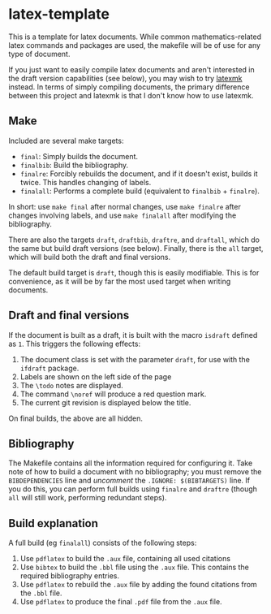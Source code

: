 latex-template
==============

This is a template for latex documents. While common mathematics-related latex
commands and packages are used, the makefile will be of use for any type of
document.


If you just want to easily compile latex documents and aren't interested in the
draft version capabilities (see below), you may wish to try
[latexmk](https://www.ctan.org/pkg/latexmk/) instead.  In terms of simply
compiling documents, the primary difference between this project and latexmk is
that I don't know how to use latexmk.



Make
----

Included are several make targets:

* `final`:    Simply builds the document.
* `finalbib`: Build the bibliography.
* `finalre`:  Forcibly rebuilds the document, and if it doesn't exist, builds it
                  twice. This handles changing of labels.
* `finalall`: Performs a complete build (equivalent to `finalbib` + `finalre`).

In short: use `make final` after normal changes, use `make finalre` after
changes involving labels, and use `make finalall` after modifying the
bibliography.

There are also the targets `draft`, `draftbib`, `draftre`, and `draftall`,
which do the same but build draft versions (see below).  Finally, there is the
`all` target, which will build both the draft and final versions.

The default build target is `draft`, though this is easily modifiable. This is
for convenience, as it will be by far the most used target when writing
documents.



Draft and final versions
------------------------

If the document is built as a draft, it is built with the macro `isdraft`
defined as `1`. This triggers the following effects:

1. The document class is set with the parameter `draft`, for use with the
   `ifdraft` package.
2. Labels are shown on the left side of the page
3. The `\todo` notes are displayed.
4. The command `\noref` will produce a red question mark.
5. The current git revision is displayed below the title.

On final builds, the above are all hidden.



Bibliography
------------

The Makefile contains all the information required for configuring it. Take
note of how to build a document with no bibliography; you must remove the
`BIBDEPENDENCIES` line and *uncomment* the `.IGNORE: $(BIBTARGETS)` line. If
you do this, you can perform full builds using `finalre` and `draftre` (though
`all` will still work, performing redundant steps).



Build explanation
-----------------

A full build (eg `finalall`) consists of the following steps:

1. Use `pdflatex` to build the `.aux` file, containing all used citations
2. Use `bibtex` to build the `.bbl` file using the `.aux` file. This contains
   the required bibliography entries.
3. Use `pdflatex` to rebuild the `.aux` file by adding the found citations from
   the `.bbl` file.
4. Use `pdflatex` to produce the final `.pdf` file from the `.aux` file.

